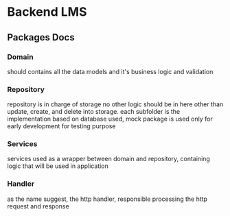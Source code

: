 # Backend LMS

## Packages Docs
### Domain
should contains all the data models and it's business logic and validation

### Repository
repository is in charge of storage no  other logic should be in here other than update, create, and delete into storage. each subfolder is the implementation based on  database used, mock package is used only for early development for testing purpose

### Services
services used as a wrapper between domain and repository, containing logic that will be used in application

### Handler
as the name suggest, the http handler, responsible processing the http  request and response
